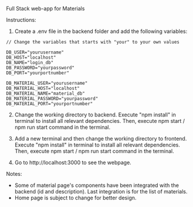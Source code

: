 Full Stack web-app for Materials

Instructions:
1. Create a .env file in the backend folder and add the following variables:
```
// Change the variables that starts with "your" to your own values

DB_USER="yourusername"
DB_HOST="localhost"
DB_NAME="login_db"
DB_PASSWORD="yourpassword"
DB_PORT="yourportnumber"

DB_MATERIAL_USER="yourusername"
DB_MATERIAL_HOST="localhost"
DB_MATERIAL_NAME="material_db"
DB_MATERIAL_PASSWORD="yourpassword"
DB_MATERIAL_PORT="yourportnumber"
```

2. Change the working directory to backend. Execute "npm install" in terminal to install all relevant dependencies. Then, execute npm start / npm run start command in the terminal.

3. Add a new terminal and then change the working directory to frontend. Execute "npm install" in terminal to install all relevant dependencies. Then, execute npm start / npm run start command in the terminal.

4. Go to http://localhost:3000 to see the webpage. 

Notes: 
- Some of material page's components have been integrated with the backend (id and description). Last integration is for the list of materials.
- Home page is subject to change for better design.